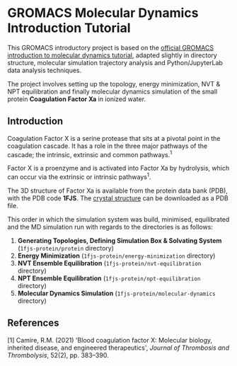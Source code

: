 # GROMACS Molecular Dynamics Introduction Tutorial

This GROMACS introductory project is based on the [official GROMACS introduction to molecular dynamics tutorial](https://tutorials.gromacs.org/md-intro-tutorial.html), adapted slightly in directory structure, molecular simulation trajectory analysis and Python/JupyterLab data analysis techniques.

The project involves setting up the topology, energy minimization, NVT & NPT equilibration and finally molecular dynamics simulation of the small protein **Coagulation Factor Xa** in ionized water.

## Introduction

Coagulation Factor X is a serine protease that sits at a pivotal point in the coagulation cascade. It has a role in the three major pathways of the cascade; the intrinsic, extrinsic and common pathways.<sup>1</sup> 

Factor X is a proenzyme and is activated into Factor Xa by hydrolysis, which can occur via the extrinsic or intrinsic pathways<sup>1</sup>.

The 3D structure of Factor Xa is available from the protein data bank (PDB), with the PDB code **1FJS**. The [crystal structure](https://www.rcsb.org/3d-view/1FJS/1) can be downloaded as a PDB file.

This order in which the simulation system was build, minimised, equilibrated and the MD simulation run with regards to the directories is as follows:
1. **Generating Topologies, Defining Simulation Box & Solvating System** (`1fjs-protein/protein` directory)
2. **Energy Minimization** (`1fjs-protein/energy-minimization` directory)
3. **NVT Ensemble Equilibration** (`1fjs-protein/nvt-equilibration` directory)
4. **NPT Ensemble Equilibration** (`1fjs-protein/npt-equilibration` directory)
5. **Molecular Dynamics Simulation** (`1fjs-protein/molecular-dynamics` directory)

## References
[1] Camire, R.M. (2021) 'Blood coagulation factor X: Molecular biology, inherited disease, and engineered therapeutics', *Journal of Thrombosis and Thrombolysis*, 52(2), pp. 383–390.<br>
